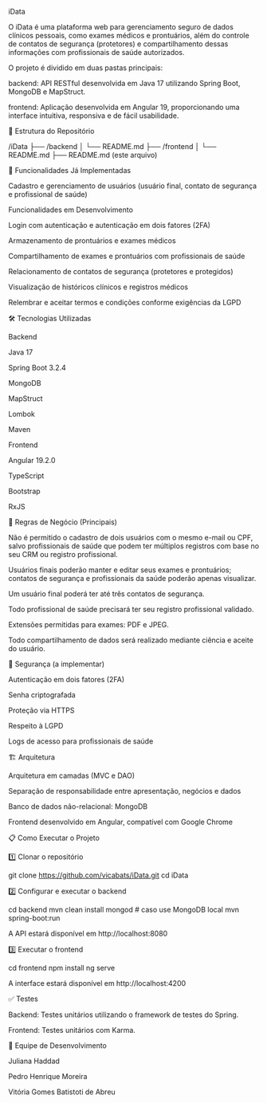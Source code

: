 iData

O iData é uma plataforma web para gerenciamento seguro de dados clínicos pessoais, como exames médicos e prontuários, além do controle de contatos de segurança (protetores) e compartilhamento dessas informações com profissionais de saúde autorizados.

O projeto é dividido em duas pastas principais:

backend: API RESTful desenvolvida em Java 17 utilizando Spring Boot, MongoDB e MapStruct.

frontend: Aplicação desenvolvida em Angular 19, proporcionando uma interface intuitiva, responsiva e de fácil usabilidade.

📁 Estrutura do Repositório

/iData
  ├── /backend
  │     └── README.md
  ├── /frontend
  │     └── README.md
  ├── README.md (este arquivo)

🚀 Funcionalidades Já Implementadas

Cadastro e gerenciamento de usuários (usuário final, contato de segurança e profissional de saúde)

Funcionalidades em Desenvolvimento

Login com autenticação e autenticação em dois fatores (2FA)

Armazenamento de prontuários e exames médicos

Compartilhamento de exames e prontuários com profissionais de saúde

Relacionamento de contatos de segurança (protetores e protegidos)

Visualização de históricos clínicos e registros médicos

Relembrar e aceitar termos e condições conforme exigências da LGPD

🛠 Tecnologias Utilizadas

Backend

Java 17

Spring Boot 3.2.4

MongoDB

MapStruct

Lombok

Maven

Frontend

Angular 19.2.0

TypeScript

Bootstrap

RxJS

📑 Regras de Negócio (Principais)

Não é permitido o cadastro de dois usuários com o mesmo e-mail ou CPF, salvo profissionais de saúde que podem ter múltiplos registros com base no seu CRM ou registro profissional.

Usuários finais poderão manter e editar seus exames e prontuários; contatos de segurança e profissionais da saúde poderão apenas visualizar.

Um usuário final poderá ter até três contatos de segurança.

Todo profissional de saúde precisará ter seu registro profissional validado.

Extensões permitidas para exames: PDF e JPEG.

Todo compartilhamento de dados será realizado mediante ciência e aceite do usuário.

🔐 Segurança (a implementar)

Autenticação em dois fatores (2FA)

Senha criptografada

Proteção via HTTPS

Respeito à LGPD

Logs de acesso para profissionais de saúde

🏗️ Arquitetura

Arquitetura em camadas (MVC e DAO)

Separação de responsabilidade entre apresentação, negócios e dados

Banco de dados não-relacional: MongoDB

Frontend desenvolvido em Angular, compatível com Google Chrome

📋 Como Executar o Projeto

1️⃣ Clonar o repositório

git clone https://github.com/vicabats/iData.git
cd iData

2️⃣ Configurar e executar o backend

cd backend
mvn clean install
mongod # caso use MongoDB local
mvn spring-boot:run

A API estará disponível em http://localhost:8080

3️⃣ Executar o frontend

cd frontend
npm install
ng serve

A interface estará disponível em http://localhost:4200

✅ Testes

Backend: Testes unitários utilizando o framework de testes do Spring.

Frontend: Testes unitários com Karma.

👥 Equipe de Desenvolvimento

Juliana Haddad 

Pedro Henrique Moreira

Vitória Gomes Batistoti de Abreu

